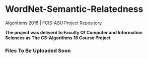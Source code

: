 # WordNet-Semantic-Relatedness
Algorithms 2016 | FCIS-ASU Project Repository

**The project was deliverd to Faculty Of Computer and Information Sciences as The CS-Algorithms 16 Course Project**


### Files To Be Uploaded Soon 
